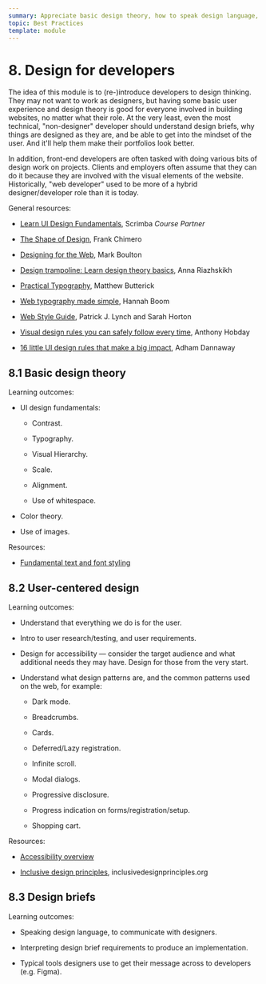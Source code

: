 ```yaml
---
summary: Appreciate basic design theory, how to speak design language, and what makes websites look good.
topic: Best Practices
template: module
---
```


# 8. Design for developers

The idea of this module is to (re-)introduce developers to design thinking. They may not want to work as designers, but having some basic user experience and design theory is good for everyone involved in building websites, no matter what their role. At the very least, even the most technical, "non-designer" developer should understand design briefs, why things are designed as they are, and be able to get into the mindset of the user. And it'll help them make their portfolios look better.

In addition, front-end developers are often tasked with doing various bits of design work on projects. Clients and employers often assume that they can do it because they are involved with the visual elements of the website. Historically, "web developer" used to be more of a hybrid designer/developer role than it is today.

General resources:

- [Learn UI Design Fundamentals](https://scrimba.com/learn/design?via=mdn), Scrimba _Course Partner_

- [The Shape of Design](https://shapeofdesignbook.com/chapters/00-introduction/), Frank Chimero

- [Designing for the Web](https://designingfortheweb.co.uk/), Mark Boulton

- [Design trampoline: Learn design theory basics](https://designtrampoline.org/), Anna Riazhskikh

- [Practical Typography](https://practicaltypography.com/), Matthew Butterick

- [Web typography made simple](https://eyelearn.org/typelab-by-hannahBoom/), Hannah Boom

- [Web Style Guide](https://webstyleguide.com/), Patrick J. Lynch and Sarah Horton

- [Visual design rules you can safely follow every time](https://anthonyhobday.com/sideprojects/saferules/), Anthony Hobday

- [16 little UI design rules that make a big impact](https://www.adhamdannaway.com/blog/ui-design/16-ui-design-rules), Adham Dannaway

## 8.1 Basic design theory

Learning outcomes:

- UI design fundamentals:

  - Contrast.

  - Typography.

  - Visual Hierarchy.

  - Scale.

  - Alignment.

  - Use of whitespace.

- Color theory.

- Use of images.

Resources:

- [Fundamental text and font styling](https://developer.mozilla.org/docs/Learn/CSS/Styling_text/Fundamentals)

## 8.2 User-centered design

Learning outcomes:

- Understand that everything we do is for the user.

- Intro to user research/testing, and user requirements.

- Design for accessibility — consider the target audience and what additional needs they may have. Design for those from the very start.

- Understand what design patterns are, and the common patterns used on the web, for example:

  - Dark mode.

  - Breadcrumbs.

  - Cards.

  - Deferred/Lazy registration.

  - Infinite scroll.

  - Modal dialogs.

  - Progressive disclosure.

  - Progress indication on forms/registration/setup.

  - Shopping cart.

Resources:

- [Accessibility overview](https://developer.mozilla.org/docs/Learn/Accessibility)

- [Inclusive design principles](https://inclusivedesignprinciples.org/), inclusivedesignprinciples.org

## 8.3 Design briefs

Learning outcomes:

- Speaking design language, to communicate with designers.

- Interpreting design brief requirements to produce an implementation.

- Typical tools designers use to get their message across to developers (e.g. Figma).
